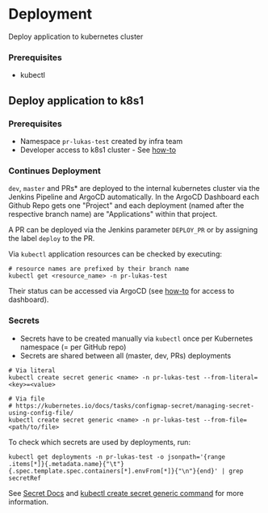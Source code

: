 # Deployment

Deploy application to kubernetes cluster

### Prerequisites

- kubectl

## Deploy application to k8s1

### Prerequisites

- Namespace `pr-lukas-test` created by infra team
- Developer access to k8s1 cluster - See [how-to](https://craftworks.atlassian.net/wiki/spaces/INFRA/pages/5151522928)

### Continues Deployment

`dev`, `master` and PRs* are deployed to the internal kubernetes cluster via the Jenkins Pipeline and ArgoCD automatically.
In the ArgoCD Dashboard each Github Repo gets one "Project" and each deployment (named after the respective branch name) are "Applications" within that project.

A PR can be deployed via the Jenkins parameter `DEPLOY_PR` or by assigning the label `deploy` to the PR. 

Via `kubectl` application resources can be checked by executing:
```
# resource names are prefixed by their branch name
kubectl get <resource_name> -n pr-lukas-test
```

Their status can be accessed via ArgoCD (see [how-to](https://craftworks.atlassian.net/wiki/spaces/INFRA/pages/5151522928) for access to dashboard).

### Secrets

* Secrets have to be created manually via `kubectl` once per Kubernetes namespace (= per GitHub repo)
* Secrets are shared between all (master, dev, PRs) deployments

```
# Via literal
kubectl create secret generic <name> -n pr-lukas-test --from-literal=<key>=<value>
 
# Via file
# https://kubernetes.io/docs/tasks/configmap-secret/managing-secret-using-config-file/
kubectl create secret generic <name> -n pr-lukas-test --from-file=<path/to/file>
```

To check which secrets are used by deployments, run:
```
kubectl get deployments -n pr-lukas-test -o jsonpath='{range .items[*]}{.metadata.name}{"\t"}{.spec.template.spec.containers[*].envFrom[*]}{"\n"}{end}' | grep secretRef
```

See [Secret Docs](https://kubernetes.io/docs/concepts/configuration/secret/) and [kubectl create secret generic command](https://jamesdefabia.github.io/docs/user-guide/kubectl/kubectl_create_secret_generic/) for more information.